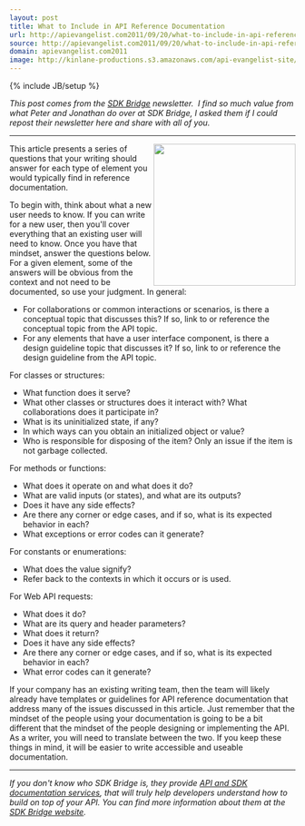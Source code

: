 ```yaml
---
layout: post
title: What to Include in API Reference Documentation
url: http://apievangelist.com2011/09/20/what-to-include-in-api-reference-documentation/
source: http://apievangelist.com2011/09/20/what-to-include-in-api-reference-documentation/
domain: apievangelist.com2011
image: http://kinlane-productions.s3.amazonaws.com/api-evangelist-site/blog/SDKBridge-logo.gif
---
```

{% include JB/setup %}<p>
     <em>This post comes from the <a title="SDK Bridge" href="http://sdkbridge.com/">SDK Bridge</a> newsletter.  I find so much value from what Peter and Jonathan do over at SDK Bridge, I asked them if I could repost their newsletter here and share with all of you.</em>
</p>
<hr />
<p>
     <a title="SDK Bridge" href="http://sdkbridge.com/"><img src="http://kinlane-productions.s3.amazonaws.com/api-evangelist-site/serviceproviders/SDKBridge-logo.gif"  width="250" align="right" /></a>This article presents a series of questions that your writing should answer for each type of element you would typically find in reference documentation.
</p>
<p>
     To begin with, think about what a new user needs to know. If you can write for a new user, then you'll cover everything that an existing user will need to know. Once you have that mindset, answer the questions below. For a given element, some of the answers will be obvious from the context and not need to be documented, so use your judgment. In general:
</p>
<ul>
     <li>For collaborations or common interactions or scenarios, is there a conceptual topic that discusses this? If so, link to or reference the conceptual topic from the API topic.
     </li>
     <li>For any elements that have a user interface component, is there a design guideline topic that discusses it? If so, link to or reference the design guideline from the API topic.
     </li>
</ul>
<p>
     For classes or structures:
</p>
<ul>
     <li>What function does it serve?
     </li>
     <li>What other classes or structures does it interact with? What collaborations does it participate in?
     </li>
     <li>What is its uninitialized state, if any?
     </li>
     <li>In which ways can you obtain an initialized object or value?
     </li>
     <li>Who is responsible for disposing of the item? Only an issue if the item is not garbage collected.
     </li>
</ul>
<p>
     For methods or functions:
</p>
<ul>
     <li>What does it operate on and what does it do?
     </li>
     <li>What are valid inputs (or states), and what are its outputs?
     </li>
     <li>Does it have any side effects?
     </li>
     <li>Are there any corner or edge cases, and if so, what is its expected behavior in each?
     </li>
     <li>What exceptions or error codes can it generate?
     </li>
</ul>
<p>
     For constants or enumerations:
</p>
<ul>
     <li>What does the value signify?
     </li>
     <li>Refer back to the contexts in which it occurs or is used.
     </li>
</ul>
<p>
     For Web API requests:
</p>
<ul>
     <li>What does it do?
     </li>
     <li>What are its query and header parameters?
     </li>
     <li>What does it return?
     </li>
     <li>Does it have any side effects?
     </li>
     <li>Are there any corner or edge cases, and if so, what is its expected behavior in each?
     </li>
     <li>What error codes can it generate?
     </li>
</ul>
<p>
     If your company has an existing writing team, then the team will likely already have templates or guidelines for API reference documentation that address many of the issues discussed in this article. Just remember that the mindset of the people using your documentation is going to be a bit different that the mindset of the people designing or implementing the API. As a writer, you will need to translate between the two. If you keep these things in mind, it will be easier to write accessible and useable documentation.
</p>
<hr />
<p>
     <em>If you don't know who SDK Bridge is, they provide <a title="API and SDK Documentation Services" href="http://sdkbridge.com/">API and SDK documentation services</a>, that will truly help developers understand how to build on top of your API. You can find more information about them at the <a title="SDK Bridge" href="http://sdkbridge.com/">SDK Bridge website</a>.</em>
</p>
